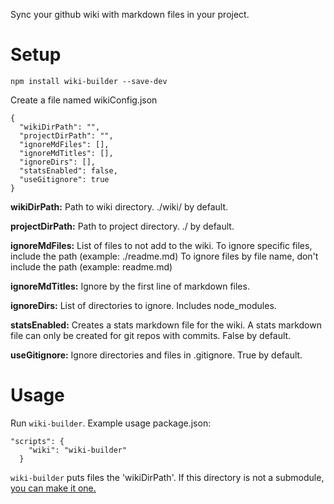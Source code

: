 Sync your github wiki with markdown
files in your project.

# Setup

`npm install wiki-builder --save-dev`

Create a file named wikiConfig.json

```
{
  "wikiDirPath": "",
  "projectDirPath": "",
  "ignoreMdFiles": [],
  "ignoreMdTitles": [],
  "ignoreDirs": [],
  "statsEnabled": false,
  "useGitignore": true
}
```

**wikiDirPath:** Path to wiki directory. ./wiki/ by default.

**projectDirPath:** Path to project directory. ./ by default.

**ignoreMdFiles:** List of files to not add to the wiki. 
To ignore specific files, include the path (example: ./readme.md) 
To ignore files by file name, don't include the path (example: readme.md)

**ignoreMdTitles:** Ignore by the first line of markdown files.

**ignoreDirs:** List of directories to ignore. Includes node_modules.

**statsEnabled:** Creates a stats markdown file for the wiki. A stats markdown file can 
only be created for git repos with commits. False by default.

**useGitignore:** Ignore directories and files in 
.gitignore. True by default.

# Usage

Run `wiki-builder`. Example usage package.json:
```
"scripts": {
    "wiki": "wiki-builder"
  }
```

`wiki-builder` puts files the 'wikiDirPath'. If this 
directory is not a submodule, [you can make it one.](https://brendancleary.com/2013/03/08/including-a-github-wiki-in-a-repository-as-a-submodule/)

